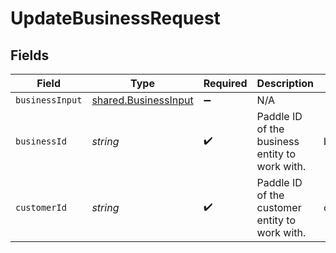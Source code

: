 # UpdateBusinessRequest


## Fields

| Field                                                        | Type                                                         | Required                                                     | Description                                                  | Example                                                      |
| ------------------------------------------------------------ | ------------------------------------------------------------ | ------------------------------------------------------------ | ------------------------------------------------------------ | ------------------------------------------------------------ |
| `businessInput`                                              | [shared.BusinessInput](../../models/shared/businessinput.md) | :heavy_minus_sign:                                           | N/A                                                          |                                                              |
| `businessId`                                                 | *string*                                                     | :heavy_check_mark:                                           | Paddle ID of the business entity to work with.               | biz_01gvcz4m28csa5kem2gqq5ymxn                               |
| `customerId`                                                 | *string*                                                     | :heavy_check_mark:                                           | Paddle ID of the customer entity to work with.               | ctm_01gw1xk43eqy2rrf0cs93zvm6t                               |